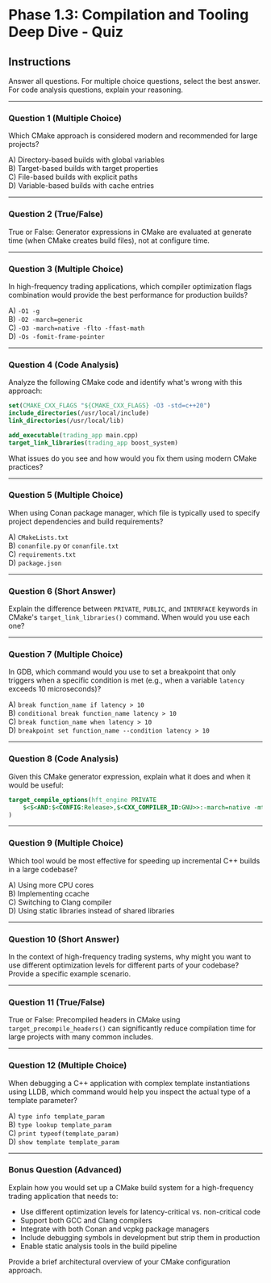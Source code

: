 # Phase 1.3: Compilation and Tooling Deep Dive - Quiz

## Instructions
Answer all questions. For multiple choice questions, select the best answer. For code analysis questions, explain your reasoning.

---

### Question 1 (Multiple Choice)
Which CMake approach is considered modern and recommended for large projects?

A) Directory-based builds with global variables  
B) Target-based builds with target properties  
C) File-based builds with explicit paths  
D) Variable-based builds with cache entries  

---

### Question 2 (True/False)
True or False: Generator expressions in CMake are evaluated at generate time (when CMake creates build files), not at configure time.

---

### Question 3 (Multiple Choice)
In high-frequency trading applications, which compiler optimization flags combination would provide the best performance for production builds?

A) `-O1 -g`  
B) `-O2 -march=generic`  
C) `-O3 -march=native -flto -ffast-math`  
D) `-Os -fomit-frame-pointer`  

---

### Question 4 (Code Analysis)
Analyze the following CMake code and identify what's wrong with this approach:

```cmake
set(CMAKE_CXX_FLAGS "${CMAKE_CXX_FLAGS} -O3 -std=c++20")
include_directories(/usr/local/include)
link_directories(/usr/local/lib)

add_executable(trading_app main.cpp)
target_link_libraries(trading_app boost_system)
```

What issues do you see and how would you fix them using modern CMake practices?

---

### Question 5 (Multiple Choice)
When using Conan package manager, which file is typically used to specify project dependencies and build requirements?

A) `CMakeLists.txt`  
B) `conanfile.py` or `conanfile.txt`  
C) `requirements.txt`  
D) `package.json`  

---

### Question 6 (Short Answer)
Explain the difference between `PRIVATE`, `PUBLIC`, and `INTERFACE` keywords in CMake's `target_link_libraries()` command. When would you use each one?

---

### Question 7 (Multiple Choice)
In GDB, which command would you use to set a breakpoint that only triggers when a specific condition is met (e.g., when a variable `latency` exceeds 10 microseconds)?

A) `break function_name if latency > 10`  
B) `conditional break function_name latency > 10`  
C) `break function_name when latency > 10`  
D) `breakpoint set function_name --condition latency > 10`  

---

### Question 8 (Code Analysis)
Given this CMake generator expression, explain what it does and when it would be useful:

```cmake
target_compile_options(hft_engine PRIVATE
    $<$<AND:$<CONFIG:Release>,$<CXX_COMPILER_ID:GNU>>:-march=native -mtune=native>
)
```

---

### Question 9 (Multiple Choice)
Which tool would be most effective for speeding up incremental C++ builds in a large codebase?

A) Using more CPU cores  
B) Implementing ccache  
C) Switching to Clang compiler  
D) Using static libraries instead of shared libraries  

---

### Question 10 (Short Answer)
In the context of high-frequency trading systems, why might you want to use different optimization levels for different parts of your codebase? Provide a specific example scenario.

---

### Question 11 (True/False)
True or False: Precompiled headers in CMake using `target_precompile_headers()` can significantly reduce compilation time for large projects with many common includes.

---

### Question 12 (Multiple Choice)
When debugging a C++ application with complex template instantiations using LLDB, which command would help you inspect the actual type of a template parameter?

A) `type info template_param`  
B) `type lookup template_param`  
C) `print typeof(template_param)`  
D) `show template template_param`  

---

### Bonus Question (Advanced)
Explain how you would set up a CMake build system for a high-frequency trading application that needs to:
- Use different optimization levels for latency-critical vs. non-critical code
- Support both GCC and Clang compilers
- Integrate with both Conan and vcpkg package managers
- Include debugging symbols in development but strip them in production
- Enable static analysis tools in the build pipeline

Provide a brief architectural overview of your CMake configuration approach.

